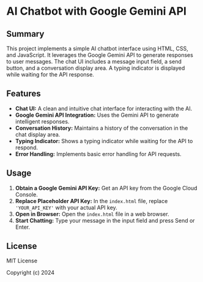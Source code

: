 # AI Chatbot with Google Gemini API

## Summary

This project implements a simple AI chatbot interface using HTML, CSS, and JavaScript. It leverages the Google Gemini API to generate responses to user messages. The chat UI includes a message input field, a send button, and a conversation display area. A typing indicator is displayed while waiting for the API response.

## Features

-   **Chat UI:** A clean and intuitive chat interface for interacting with the AI.
-   **Google Gemini API Integration:** Uses the Gemini API to generate intelligent responses.
-   **Conversation History:** Maintains a history of the conversation in the chat display area.
-   **Typing Indicator:** Shows a typing indicator while waiting for the API to respond.
-   **Error Handling:** Implements basic error handling for API requests.

## Usage

1.  **Obtain a Google Gemini API Key:** Get an API key from the Google Cloud Console.
2.  **Replace Placeholder API Key:** In the `index.html` file, replace `'YOUR_API_KEY'` with your actual API key.
3.  **Open in Browser:** Open the `index.html` file in a web browser.
4.  **Start Chatting:** Type your message in the input field and press Send or Enter.

## License

MIT License

Copyright (c) 2024